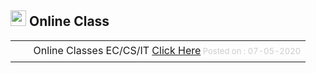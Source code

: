 <h2><img height="25" src="images/e-news.png" style="border:0px; box-shadow:none;" width="25"/> Online Class</h2>
<table border="0" cellpadding="8" style="border-collapse:collapse;" width="98%"><tr><td align="right" height="15" style="font-size:85%;padding-top:5px;padding-bottom:8px;" valign="top" width="15"> <img height="12" src="images/e-news.png" style="border:0px; box-shadow:none;" width="12"/> </td><td style="font-size:16px; padding-top:5px;padding-bottom:8px;" valign="top">Online Classes EC/CS/IT <a class="cc" href="/eNewsLetters/COMBINED_EXCEL1588851343.pdf" target="_blank">Click Here</a><font color="#CCC" size="2"> Posted on : 07-05-2020</font></td></tr></table> </div>
